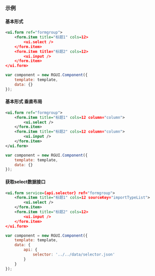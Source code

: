 ### 示例
#### 基本形式

<div class="m-example"></div>

```xml
<ui.form ref="formgroup">
    <form.item title="标题1" cols=12>
        <ui.select />
    </form.item>
    <form.item title="标题2" cols=12>
        <ui.input />
    </form.item>
</ui.form>
```

```javascript
var component = new RGUI.Component({
    template: template,
    data: {}
});
```

#### 基本形式 垂直布局

<div class="m-example"></div>

```xml
<ui.form ref="formgroup">
    <form.item title="标题1" cols=12 column="column">
        <ui.select />
    </form.item>
    <form.item title="标题2" cols=12 column="column">
        <ui.input />
    </form.item>
</ui.form>
```

```javascript
var component = new RGUI.Component({
    template: template,
    data: {}
});
``` 

#### 获取select数据接口

<div class="m-example"></div>

```xml
<ui.form service={api.selector} ref="formgroup">
    <form.item title="标题1" cols=12 sourceKey="importTypeList">
        <ui.select />
    </form.item>
    <form.item title="标题2" cols=12>
        <ui.input />
    </form.item>
</ui.form>
```

```javascript
var component = new RGUI.Component({
    template: template,
    data: {
        api: {
            selector: '../../data/selector.json'
        }
    }
});
```
